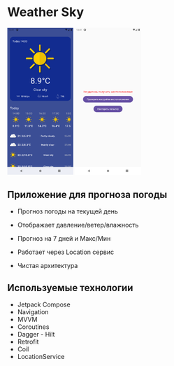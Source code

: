 # Weather Sky 

<p float="left">
  <img src="./gitDock/1.png" width="30%" />
  <img src="./gitDock/2.png" width="30%" /> 
</p>

## Приложение для прогноза погоды

- Прогноз погоды на текущей день 

- Отображает давление/ветер/влажность

- Прогноз на 7 дней и Макс/Мин

- Работает через Location сервис

- Чистая архитектура

## Используемые технологии

- Jetpack Compose
- Navigation
- MVVM
- Coroutines
- Dagger - Hilt
- Retrofit
- Coil
- LocationService

